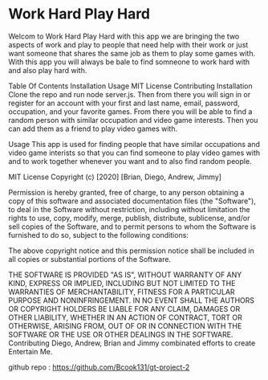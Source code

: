 # Work Hard Play Hard

Welcom to Work Hard Play Hard with this app we are bringing the two aspects of work and play to people that need help with their work or just want someone that shares the same job as them to play some games with. With this app you will always be bale to find somneone to work hard with and also play hard with.

Table Of Contents
Installation
Usage
MIT License
Contributing
Installation
Clone the repo and run node server.js. Then from there you will sign in or register for an account with your first and last name, email, password, occupation, and your favorite games. From there you will be able to find a random person with similar occupation and video game interests. Then you can add them as a friend to play video games with.

Usage
This app is used for finding people that have similar occupations and video game interists so that you can find someone to play video games with and to work together whenever you want and to also find random people.

MIT License
Copyright (c) [2020] [Brian, Diego, Andrew, Jimmy]

Permission is hereby granted, free of charge, to any person obtaining a copy of this software and associated documentation files (the "Software"), to deal in the Software without restriction, including without limitation the rights to use, copy, modify, merge, publish, distribute, sublicense, and/or sell copies of the Software, and to permit persons to whom the Software is furnished to do so, subject to the following conditions:

The above copyright notice and this permission notice shall be included in all copies or substantial portions of the Software.

THE SOFTWARE IS PROVIDED "AS IS", WITHOUT WARRANTY OF ANY KIND, EXPRESS OR IMPLIED, INCLUDING BUT NOT LIMITED TO THE WARRANTIES OF MERCHANTABILITY, FITNESS FOR A PARTICULAR PURPOSE AND NONINFRINGEMENT. IN NO EVENT SHALL THE AUTHORS OR COPYRIGHT HOLDERS BE LIABLE FOR ANY CLAIM, DAMAGES OR OTHER LIABILITY, WHETHER IN AN ACTION OF CONTRACT, TORT OR OTHERWISE, ARISING FROM, OUT OF OR IN CONNECTION WITH THE SOFTWARE OR THE USE OR OTHER DEALINGS IN THE SOFTWARE.
Contributing
Diego, Andrew, Brian and Jimmy combinated efforts to create Entertain Me.

github repo :
https://github.com/Bcook131/gt-project-2

